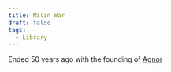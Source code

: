 ```yaml
---
title: Milin War
draft: false
tags:
  - Library
---
```

Ended 50 years ago with the founding of [Agnor](../../../../5.%20Locations/Agnor/Agnor.md)
